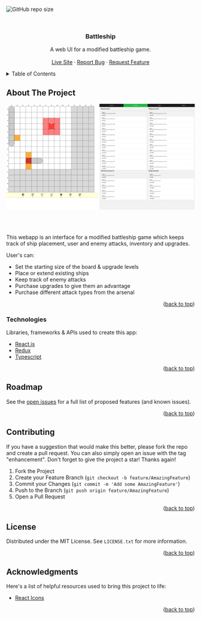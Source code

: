 <div id="top"></div>

<!-- Button Shields (only available when repo goes public)  -->

![GitHub repo size](https://img.shields.io/github/repo-size/ryanhartwig/battleship?logo=GitHub&style=for-the-badge)

<!-- PROJECT LOGO -->
<br />
<div align="center">

  <h3 align="center">Battleship</h3>

  <p align="center">
    A web UI for a modified battleship game. 
    <br />
    <br />
    <a href="https://ryanhartwig.github.io/battleship">Live Site</a>
    ·
    <a href="https://github.com/ryanhartwig/battleship/issues">Report Bug</a>
    ·
    <a href="https://github.com/ryanhartwig/battleship/issues">Request Feature</a>
  </p>
</div>

<!-- TABLE OF CONTENTS -->
<details>
  <summary>Table of Contents</summary>
  <ol>
    <li>
      <a href="#about-the-project">About The Project</a>
      <ul>
        <li><a href="#technologies">Technologies</a></li>
      </ul>
    </li>
    <li><a href="#roadmap">Roadmap</a></li>
    <li><a href="#contributing">Contributing</a></li>
    <li><a href="#license">License</a></li>
    <li><a href="#acknowledgments">Acknowledgments</a></li>
  </ol>
</details>

<!-- ABOUT THE PROJECT -->

## About The Project

<div display="flex">
  <img src="./screenshot.png" alt="battleship screenshot" />
</div>

<br><br/>

This webapp is an interface for a modified battleship game which keeps track of ship placement, user and enemy attacks, inventory and upgrades.

User's can:

- Set the starting size of the board & upgrade levels
- Place or extend existing ships
- Keep track of enemy attacks
- Purchase upgrades to give them an advantage
- Purchase different attack types from the arsenal

<p align="right">(<a href="#top">back to top</a>)</p>

### Technologies

Libraries, frameworks & APIs used to create this app:

- [React.js](https://reactjs.org/)
- [Redux](https://https://redux.js.org/)
- [Typescript](https://www.typescriptlang.org/)

<p align="right">(<a href="#top">back to top</a>)</p>

<!-- ROADMAP -->

## Roadmap

See the [open issues](https://github.com/ryanhartwig/battleship/issues) for a full list of proposed features (and known issues).

<p align="right">(<a href="#top">back to top</a>)</p>

<!-- CONTRIBUTING -->

## Contributing

If you have a suggestion that would make this better, please fork the repo and create a pull request. You can also simply open an issue with the tag "enhancement".
Don't forget to give the project a star! Thanks again!

1. Fork the Project
2. Create your Feature Branch (`git checkout -b feature/AmazingFeature`)
3. Commit your Changes (`git commit -m 'Add some AmazingFeature'`)
4. Push to the Branch (`git push origin feature/AmazingFeature`)
5. Open a Pull Request

<p align="right">(<a href="#top">back to top</a>)</p>

<!-- LICENSE -->

## License

Distributed under the MIT License. See `LICENSE.txt` for more information.

<p align="right">(<a href="#top">back to top</a>)</p>

<!-- ACKNOWLEDGMENTS -->

## Acknowledgments

Here's a list of helpful resources used to bring this project to life:

- [React Icons](https://react-icons.github.io/react-icons/search)

<p align="right">(<a href="#top">back to top</a>)</p>
